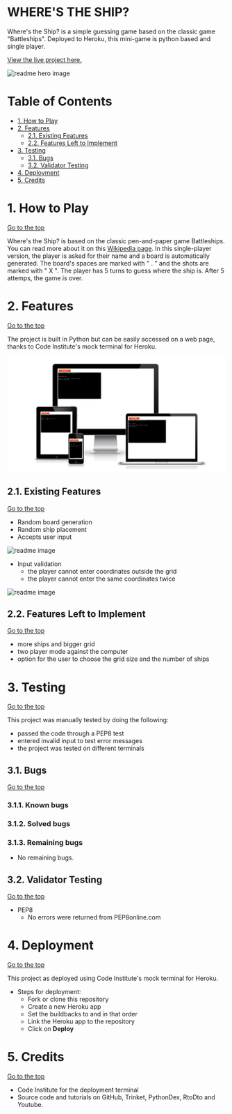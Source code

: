# WHERE'S THE SHIP?

Where's the Ship? is a simple guessing game based on the classic game "Battleships". Deployed to Heroku, this mini-game is python based and single player.

[View the live project here.](https://herokuapp/)

![readme hero image](/assets/images/hero.png)

# Table of Contents
- [1. How to Play](#how-to-play)
- [2. Features](#features)
  * [2.1. Existing Features](#existing-features)
  * [2.2. Features Left to Implement](#features-to-implement)
- [3. Testing](#testing)
  * [3.1. Bugs](#bugs)
  * [3.2. Validator Testing](#validator-testing)
- [4. Deployment](#deployment)
- [5. Credits](#credits)

<a name="how-to-play"></a>
# 1. How to Play
  [Go to the top](#table-of-contents)


 Where's the Ship? is based on the classic pen-and-paper game Battleships. You can read more about it on this [Wikipedia page](https://en.wikipedia.org/wiki/Battleship_%28game%29). 
 In this single-player version, the player is asked for their name and a board is automatically generated. The board's spaces are marked with " . " and the shots are marked with " X ".
 The player has 5 turns to guess where the ship is. After 5 attemps, the game is over.

<a name="features"></a>
# 2. Features
  [Go to the top](#table-of-contents)

  The project is built in Python but can be easily accessed on a web page, thanks to Code Institute's mock terminal for Heroku.

  ![webpage](/assets/images/webpage.png)

<a name="existing-features"></a>
## 2.1. Existing Features
  [Go to the top](#table-of-contents)

  - Random board generation
  - Random ship placement
  - Accepts user input

![readme image](/assets/images/hero.png)

  - Input validation
     + the player cannot enter coordinates outside the grid
     + the player cannot enter the same coordinates twice

![readme image](/assets/images/hero.png)

<a name="features-to-implement"></a>
## 2.2. Features Left to Implement
  [Go to the top](#table-of-contents)

  - more ships and bigger grid
  - two player mode against the computer
  - option for the user to choose the grid size and the number of ships

<a name="testing"></a>
# 3. Testing
  [Go to the top](#table-of-contents)

  This project was manually tested by doing the following:
   - passed the code through a PEP8 test
   - entered invalid input to test error messages
   - the project was tested on different terminals

<a name="bugs"></a>
## 3.1. Bugs
  [Go to the top](#table-of-contents)

### 3.1.1. Known bugs


### 3.1.2. Solved bugs


### 3.1.3. Remaining bugs
  - No remaining bugs.

<a name="validator-testing"></a>
## 3.2. Validator Testing
  [Go to the top](#table-of-contents)
  
  - PEP8
    + No errors were returned from PEP8online.com

<a name="deployment"></a>
# 4. Deployment
  [Go to the top](#table-of-contents)

 This project as deployed using Code Institute's mock terminal for Heroku.
  - Steps for deployment:
    + Fork or clone this repository
    + Create a new Heroku app
    + Set the buildbacks to <Python> and <NodeJS> in that order
    + Link the Heroku app to the repository
    + Click on **Deploy**

<a name="credits"></a>
# 5. Credits
  [Go to the top](#table-of-contents)

  - Code Institute for the deployment terminal
  - Source code and tutorials on GitHub, Trinket, PythonDex, RtoDto and Youtube.

